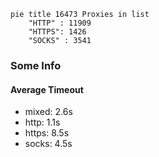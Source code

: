 
```mermaid
pie title 16473 Proxies in list
    "HTTP" : 11909
    "HTTPS": 1426
    "SOCKS" : 3541
```

### Some Info
#### Average Timeout

- mixed: 2.6s
- http: 1.1s
- https: 8.5s
- socks: 4.5s